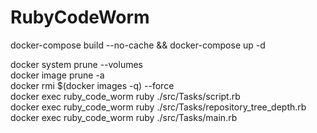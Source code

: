 # RubyCodeWorm
docker-compose build --no-cache && docker-compose up -d 

docker system prune --volumes  
docker image prune -a  
docker rmi $(docker images -q) --force  
docker exec ruby_code_worm ruby ./src/Tasks/script.rb  
docker exec ruby_code_worm ruby ./src/Tasks/repository_tree_depth.rb  
docker exec ruby_code_worm ruby ./src/Tasks/main.rb  
